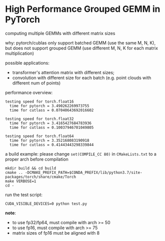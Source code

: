 # High Performance Grouped GEMM in PyTorch

computing multiple GEMMs with different matrix sizes

why: pytorch/cublas only support batched GEMM (use the same M, N, K), but does not support grouped GEMM (use different M, N, K for each matrix multiplication)

possible applications:
- transformer's attention matrix with different sizes; 
- convolution with different size for each batch (e.g. point clouds with different num of points)

performance overview:
```
testing speed for torch.float16
  time for pytorch = 3.490262269973755
  time for cutlass = 0.07040643692016602

testing speed for torch.float32
  time for pytorch = 3.4165427684783936
  time for cutlass = 0.10037946701049805

testing speed for torch.float64
  time for pytorch = 3.352168083190918
  time for cutlass = 0.41443443298339844
```

a build example:
please change `set(COMPILE_CC 80)` in `CMakeLists.txt` to a proper arch before compilation
```
mkdir build && cd build
cmake .. -DCMAKE_PREFIX_PATH=$CONDA_PREFIX/lib/python3.7/site-packages/torch/share/cmake/Torch
make VERBOSE=1
cd -
```

run the test script:
```
CUDA_VISIBLE_DEVICES=0 python test.py
```

**note**:
- to use fp32/fp64, must compile with arch >= 50
- to use fp16, must compile with arch >= 75
- matrix sizes of fp16 must be aligned with 8
